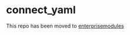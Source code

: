 # connect_yaml

This repo has been moved to [enterprisemodules](https://github.com/enterprisemodules/connect_yaml)